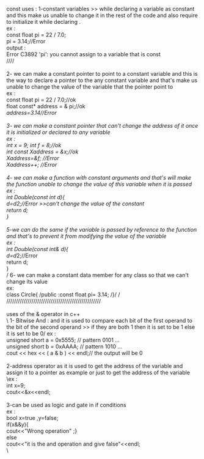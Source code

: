 const uses :
1-constant variables >> while declaring a variable as constant and this make us unable to change
it in the rest of the code and also require to initialize it while declaring .\
ex :\
const float pi = 22 / 7.0;\
pi = 3.14;//Error\
output :\
Error	C3892	'pi': you cannot assign to a variable that is const\
////\
\
2- we can make a constant pointer to point to a constant variable and this is the way to
declare a pointer to the any constant variable and that's make us unable to change the value
of the variable that the pointer point to\
ex :\
const float pi = 22 / 7.0;//ok\
float const* address = & pi;//ok\
*address=3.14//Error\
\
3- we can make a constant pointer that can't change the address of it once it is
initialized or declared to any variable\
ex :\
int x = 9;  int f = 8;//ok\
int *const Xaddress = &x;//ok\
Xaddress=&f; //Error\
Xaddress++; //Error\
\
4- we can make a function with constant arguments and that's will make the function unable
to change the value of this variable when it is passed \
ex :\
int Double(const int d){\
    d=d*2;//Error >>can't change the value of the constant \
    return d;\
    }\
\
5-we can do the same if the variable is passed by reference to the function and that's to 
prevent it from modifying the value of the variable \
ex : \
int Double(const int& d){\
d=d*2;//Error\
return d;\
}\
/
6- we can make a constant data member for any class so that we can't change its value\
ex:\
class Circle{
/public :const float pi= 3.14;
/}/
/
/////////////////////////////////////////////////\
\
uses of the & operator in c++\
\ 
1- Bitwise And : and it is used to compare each bit of the first operand to 
the bit of the second operand >> if they are both 1 then it is set to be 1
else it is set to be 0/
ex :\
unsigned short a = 0x5555;      // pattern 0101 ...  \
unsigned short b = 0xAAAA;      // pattern 1010 ...\
cout << hex << ( a & b ) << endl;// the output will be 0\
\
2-address operator as it is used to get the address of the variable and assign it 
to a pointer as example or just to get the address of the variable 
\ex : \
int x=9;\
cout<<&x<<endl;\
\
3-can be used as logic and gate in if conditions \
ex : \
bool x=true ,y=false;\
if(x&&y){\
cout<<"Wrong operation" ;}\
else \
cout<<"it is the and operation and give false"<<endl;\
\

    
